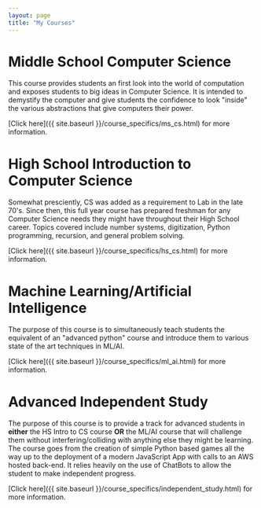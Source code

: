 ```yaml
---
layout: page
title: "My Courses"
---
```


# Middle School Computer Science

This course provides students an first look into the world of computation
and exposes students to big ideas in Computer Science. It is intended to demystify
the computer and give students the confidence to look "inside" the various
abstractions that give computers their power.

[Click here]({{ site.baseurl }}/course_specifics/ms_cs.html) for more information.

# High School Introduction to Computer Science

Somewhat presciently, CS was added as a requirement to Lab in the late 70's.
Since then, this full year course has prepared freshman for any Computer Science
needs they might have throughout their High School career. Topics covered
include number systems, digitization, Python programming, recursion, and
general problem solving.

[Click here]({{ site.baseurl }}/course_specifics/hs_cs.html) for more information.

# Machine Learning/Artificial Intelligence

The purpose of this course is to simultaneously teach students the equivalent of
an "advanced python" course and introduce them to various state of the art
techniques in ML/AI.

[Click here]({{ site.baseurl }}/course_specifics/ml_ai.html) for more information.


# Advanced Independent Study

The purpose of this course is to provide a track for advanced students in
**either** the HS Intro to CS course **OR** the ML/AI course that will challenge
them without interfering/colliding with anything else they might be learning.
The course goes from the creation of simple Python based games all the way up to
the deployment of a modern JavaScript App with calls to an AWS hosted back-end.
It relies heavily on the use of ChatBots to allow the student to make
independent progress.

[Click here]({{ site.baseurl }}/course_specifics/independent_study.html) for more information.
